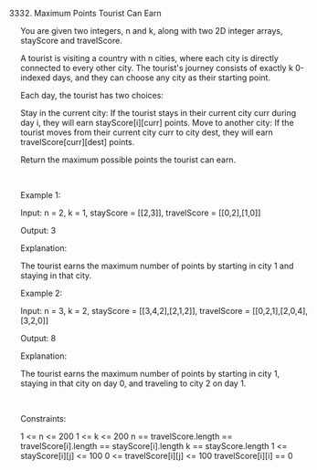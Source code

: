 3332. Maximum Points Tourist Can Earn

You are given two integers, n and k, along with two 2D integer arrays, stayScore and travelScore.

A tourist is visiting a country with n cities, where each city is directly connected to every other city. The tourist's journey consists of exactly k 0-indexed days, and they can choose any city as their starting point.

Each day, the tourist has two choices:

Stay in the current city: If the tourist stays in their current city curr during day i, they will earn stayScore[i][curr] points.
Move to another city: If the tourist moves from their current city curr to city dest, they will earn travelScore[curr][dest] points.

Return the maximum possible points the tourist can earn.

 

Example 1:

Input: n = 2, k = 1, stayScore = [[2,3]], travelScore = [[0,2],[1,0]]

Output: 3

Explanation:

The tourist earns the maximum number of points by starting in city 1 and staying in that city.

Example 2:

Input: n = 3, k = 2, stayScore = [[3,4,2],[2,1,2]], travelScore = [[0,2,1],[2,0,4],[3,2,0]]

Output: 8

Explanation:

The tourist earns the maximum number of points by starting in city 1, staying in that city on day 0, and traveling to city 2 on day 1.

 

Constraints:

1 <= n <= 200
1 <= k <= 200
n == travelScore.length == travelScore[i].length == stayScore[i].length
k == stayScore.length
1 <= stayScore[i][j] <= 100
0 <= travelScore[i][j] <= 100
travelScore[i][i] == 0
